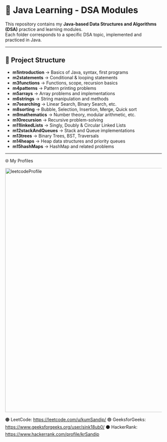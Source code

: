 # 📘 Java Learning - DSA Modules

This repository contains my **Java-based Data Structures and Algorithms (DSA)** practice and learning modules.  
Each folder corresponds to a specific DSA topic, implemented and practiced in Java.

---

## 📂 Project Structure

- **m1introduction** → Basics of Java, syntax, first programs  
- **m2statements** → Conditional & looping statements  
- **m3functions** → Functions, scope, recursion basics  
- **m4patterns** → Pattern printing problems  
- **m5arrays** → Array problems and implementations  
- **m6strings** → String manipulation and methods  
- **m7searching** → Linear Search, Binary Search, etc.  
- **m8sorting** → Bubble, Selection, Insertion, Merge, Quick sort  
- **m9mathematics** → Number theory, modular arithmetic, etc.  
- **m10recursion** → Recursive problem-solving  
- **m11linkedLists** → Singly, Doubly & Circular Linked Lists  
- **m12stackAndQueues** → Stack and Queue implementations  
- **m13trees** → Binary Trees, BST, Traversals  
- **m14heaps** → Heap data structures and priority queues  
- **m15hashMaps** → HashMap and related problems  

---

🌐 My Profiles
   
   <img width="1461" height="784" alt="leetcodeProfile" src="https://github.com/user-attachments/assets/bf560f77-2f94-4166-b325-f4ebb9c0b3f9" />

🟠 LeetCode: https://leetcode.com/u/kumSandip/
🟢 GeeksforGeeks: https://www.geeksforgeeks.org/user/sink18ub0/
⚫ HackerRank: https://www.hackerrank.com/profile/krSandip





